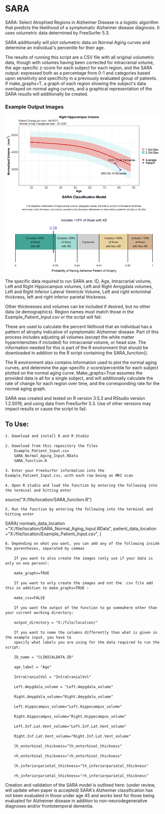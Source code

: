 # SARA

SARA: Select Atrophied Regions in Alzheimer Disease is a logistic algorithm that predicts the likelihood of a symptomatic Alzheimer disease diagnosis. It uses volumetric data determined by FreeSurfer 5.3. 

SARA additionally will plot volumetric data on Normal Aging curves and determine an individual's percentile for their age.

The results of running this script are a CSV file with all original volumetric data, though with volumes having been corrected for intracranial volume, the age-specific z-score for each subject for each region, and the SARA output: expressed both as a percentage from 0-1 and categories based upon sensitivity and specificity in a previously evaluated group of patients. If make_graphs=T, a graph of each region showing the subject's data overlayed on normal aging curves, and a graphical representation of the SARA results will additionally be created.

### Example Output Images

![Example_Normal_Aging_Curve](https://github.com/benzinger-icl/SARA/blob/master/Example_Images/Example_Right.Hippocampus_volume.png)
![Example_SARA_Image](https://github.com/benzinger-icl/SARA/blob/master/Example_Images/Example1_SARA_classification.png)

The specific data required to run SARA are: ID, Age, Intracranial volume, Left and Right Hippocampus volumes, Left and Right Amygdala volumes, Left and Right Inferior Lateral Ventricle Volume, Left and right entorinhal thickness, left and right inferior parietal thickness. 

Other thicknesses and volumes can be included if desired, but no other data (ie demographics). Region names must match those in the Example_Patient_Input.csv or the script will fail.

These are used to calculate the percent liklihood that an individual has a pattern of atrophy indicative of symptomatic Alzheimer disease. Part of this process includes adjusting all volumes (except the white matter hyperintensities if included) for intracranial volume, or head size. The information needed for this is part of the R environment that should be downloaded in addition to the R script containing the SARA_function(). 

The R environment also contains information used to plot the normal aging curves, and determine the age-specific z-score/percentile for each subject plotted on the normal aging curve. Make_graphs=True assumes the provided data is all for a single subject, and will additionally calculate the rate of change for each region over time, and the corresponding rate for the normal aging graph. 

SARA was created and tested on R version 3.5.3 and RStudio version 1.2.5019, and using data from FreeSurfer 5.3. Use of other versions may impact results or cause the script to fail.

## To Use:

	1. Download and install R and R Studio
	
	2. Download from this repository the files 
		Example_Patient_Input.csv
		SARA_Normal_Aging_Input.RData
		SARA_function.R
	
	3. Enter your FreeSurfer information into the Example_Patient_Input.csv, with each row being an MRI scan
	
	4. Open R studio and load the function by entering the following into the terminal and hitting enter
source("X:/file/location/SARA_function.R")
	
	5. Run the function by entering the following into the terminal and hitting enter
SARA(
normals_data_location ="X:/file/location/SARA_Normal_Aging_Input.RData",
patient_data_location ="X:/file/location/Example_Patient_Input.csv",
)
		
	6. Depending on what you want, you can add any of the following inside the parentheses, separated by commas
	
		If you want to also create the images (only use if your data is only on one person):
		
		make_graphs=TRUE
		
		If you want to only create the images and not the .csv file add this in addition to make_graphs=TRUE :
		
		make_csv=FALSE 
		
		If you want the output of the function to go somewhere other than your current working directory:
		
		output_directory = "X:/file/location/"
		
		If you want to name the columns differently than what is given in the example input, you have to 
		specify what labels you are using for the data required to run the script:
		
		ID_name = "CLINICALDATA.ID"
		
		age_label = "Age"
		
		IntraCranialVol = "IntraCranialVol"
		
		Left.Amygdala_volume = "Left.Amygdala_volume"
		
		Right.Amygdala_volume="Right.Amygdala_volume"
		
		Left.Hippocampus_volume="Left.Hippocampus_volume"
		
		Right.Hippocampus_volume="Right.Hippocampus_volume"
		
		Left.Inf.Lat.Vent_volume="Left.Inf.Lat.Vent_volume"
		
		Right.Inf.Lat.Vent_volume="Right.Inf.Lat.Vent_volume"
		
		lh_entorhinal_thickness="lh_entorhinal_thickness"
		
		rh_entorhinal_thickness="rh_entorhinal_thickness"
		
		lh_inferiorparietal_thickness="lh_inferiorparietal_thickness"
		
		rh_inferiorparietal_thickness="rh_inferiorparietal_thickness"

Creation and validation of the SARA model is outlined here: (under review, will update when paper is accepted)
SARA's Alzheimer classification has not been evaluated in those under age 45 and works best for those being evaluated for Alzheimer disease in addition to non-neurodegenerative diagnoses and/or frontotemporal dementia.
